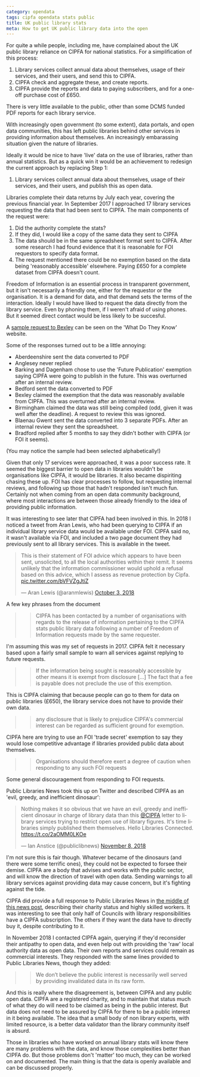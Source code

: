 ```yaml
---
category: opendata
tags: cipfa opendata stats public
title: UK public library stats
meta: How to get UK public library data into the open
---
```


For quite a while people, including me, have complained about the UK public library reliance on CIPFA for national statistics. For a simplification of this process:

1. Library services collect annual data about themselves, usage of their services, and their users, and send this to CIPFA.
2. CIPFA check and aggregate these, and create reports.
3. CIPFA provide the reports and data to paying subscribers, and for a one-off purchase cost of £650.

There is very little available to the public, other than some DCMS funded PDF reports for each library service.

With increasingly open government (to some extent), data portals, and open data communities, this has left public libraries behind other services in providing information about themselves. An increasingly embarassing situation given the nature of libraries.

Ideally it would be nice to have 'live' data on the use of libraries, rather than annual statistics. But as a quick win it would be an achievement to redesign the current approach by replacing Step 1:

1. Library services collect annual data about themselves, usage of their services, and their users, and publish this as open data.

Libraries complete their data returns by July each year, covering the previous financial year. In September 2017 I approached 17 library services requesting the data that had been sent to CIPFA. The main components of the request were:

1. Did the authority complete the stats?
2. If they did, I would like a copy of the same data they sent to CIPFA
3. The data should be in the same spreadsheet format sent to CIPFA. After some research I had found evidence that it is reasonable for FOI requestors to specify data format.
4. The request mentioned there could be no exemption based on the data being 'reasonably accessible' elsewhere. Paying £650 for a complete dataset from CIPFA doesn't count.

Freedom of Information is an essential process in transparent government, but it isn't necessarily a friendly one, either for the requestor or the organisation. It is a demand for data, and that demand sets the terms of the interaction. Ideally I would have liked to request the data directly from the library service. Even by phoning them, if I weren't afraid of using phones. But it seemed direct contact would be less likely to be succesful.

A [sample request to Bexley](https://www.whatdotheyknow.com/request/2017_library_statistics_11) can be seen on the 'What Do They Know' website.

Some of the responses turned out to be a little annoying:

- Aberdeenshire sent the data converted to PDF 
- Anglesey never replied
- Barking and Dagenham chose to use the 'Future Publication' exemption saying CIPFA were going to publish in the future. This was overturned after an internal review.
- Bedford sent the data converted to PDF 
- Bexley claimed the exemption that the data was reasonably available from CIPFA. This was overturned after an internal review.
- Birmingham claimed the data was still being compiled (odd, given it was well after the deadline). A request to review this was ignored.
- Blaenau Gwent sent the data converted into 3 separate PDFs. After an internal review they sent the spreadsheet.
- Bradford replied after 5 months to say they didn't bother with CIPFA (or FOI it seems).

(You may notice the sample had been selected alphabetically!)

Given that only 17 services were approached, it was a poor success rate. It seemed the biggest barrier to open data in libraries wouldn't be organisations like CIPFA, it would be libraries. It also became dispiriting chasing these up. FOI has clear processes to follow, but requesting internal reviews, and following up those that hadn't responded isn't much fun. Certainly not when coming from an open data community background, where most interactions are between those already friendly to the idea of providing public information.

It was interesting to see later that CIPFA had been involved in this. In 2018 I noticed a tweet from Aran Lewis, who had been querying to CIPFA if an individual library service data would be available under FOI. CIPFA said no, it wasn't available via FOI, and included a two page document they had previously sent to all library services. This is available in the tweet.

<blockquote class="twitter-tweet" data-lang="en"><p lang="en" dir="ltr">This is their statement of FOI advice which appears to have been sent, unsolicited, to all the local authorities within their remit. It seems unlikely that the information commissioner would uphold a refusal based on this advice, which I assess as revenue protection by Cipfa. <a href="https://t.co/bVFVZgJtiZ">pic.twitter.com/bVFVZgJtiZ</a></p>&mdash; Aran Lewis (@aranmlewis) <a href="https://twitter.com/aranmlewis/status/1047460077458915329?ref_src=twsrc%5Etfw">October 3, 2018</a></blockquote>
<script async src="https://platform.twitter.com/widgets.js" charset="utf-8"></script>

A few key phrases from the document

>> CIPFA has been contacted by a number of organisations with regards to the release of information pertaining to the CIPFA stats public library data following a number of Freedom of Information requests made by the same requester.

I'm assuming this was my set of requests in 2017. CIPFA felt it necessary based upon a fairly small sample to warn all services against replying to future requests.

>> If the information being sought is reasonably accessible by other means it is exempt from disclosure [...] The fact that a fee is payable does not preclude the use of this exemption.

This is CIPFA claiming that because people can go to them for data on public libraries (£650), the library service does not have to provide their own data.

>> any disclosure that is likely to prejudice CIPFA's commercial interest can be regarded as sufficient ground for exemption.

CIPFA here are trying to use an FOI 'trade secret' exemption to say they would lose competitive advantage if libraries provided public data about themselves.

>> Organisations should therefore exert a degree of caution when responding to any such FOI requests

Some general discouragement from responding to FOI requests.

Public Libraries News took this up on Twitter and described CIPFA as an 'evil, greedy, and inefficient dinosaur':

<blockquote class="twitter-tweet" data-lang="en"><p lang="en" dir="ltr">Nothing makes it so obvious that we have an evil, greedy and inefficient dinosaur in charge of library data than this <a href="https://twitter.com/CIPFA?ref_src=twsrc%5Etfw">@CIPFA</a> letter to library services trying to restrict open use of library figures. It&#39;s time libraries simply published them themselves. Hello Libraries Connected. <a href="https://t.co/2aOMM0LKOe">https://t.co/2aOMM0LKOe</a></p>&mdash; Ian Anstice (@publiclibnews) <a href="https://twitter.com/publiclibnews/status/1060413446515240961?ref_src=twsrc%5Etfw">November 8, 2018</a></blockquote>
<script async src="https://platform.twitter.com/widgets.js" charset="utf-8"></script>

I'm not sure this is fair though. Whatever became of the dinosaurs (and there were some terrific ones), they could not be expected to forsee their demise. CIPFA are a body that advises and works with the public sector, and will know the direction of travel with open data. Sending warnings to all library services against providing data may cause concern, but it's fighting against the tide.

CIPFA did provide a full response to Public Libraries News in [the middle of this news post](http://www.publiclibrariesnews.com/2018/11/unbothered-petition-response-cipfa-as-an-active-barrier-to-library-data-and-newcastle-woes.html), describing their charity status and highly skilled workers. It was interesting to see that only half of Councils with library responsibilities have a CIPFA subscription. The others if they want the data have to directly buy it, despite contributing to it.

In November 2018 I contacted CIPFA again, querying if they'd reconsider their antipathy to open data, and even help out with providing the 'raw' local authority data as open data. Their own reports and services could remain as commercial interests. They responded with the same lines provided to Public Libraries News, though they added:

>> We don’t believe the public interest is necessarily well served by providing invalidated data in its raw form.

And this is really where the disagreement is, between CIPFA and any public open data. CIPFA are a registered charity, and to maintain that status much of what they do will need to be claimed as being in the public interest. But data does not need to be assured by CIPFA for there to be a public interest in it being available. The idea that a small body of non library experts, with limited resource, is a better data validator than the library community itself is absurd.

Those in libraries who have worked on annual library stats will know there are many problems with the data, and know those complexities better than CIPFA do. But those problems don't 'matter' too much, they can be worked on and documented. The main thing is that the data is openly available and can be discussed properly. 